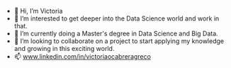 - 👋 Hi, I’m Victoria
- 👀 I’m interested to get deeper into the Data Science world and work in that.
- 🌱 I’m currently doing a Master's degree in Data Science and Big Data. 
- 💞️ I’m looking to collaborate on a project to start applying my knowledge and growing in this exciting world. 
- 📫 www.linkedin.com/in/victoriaocabreragreco

<!---
victoriacabreragreco/victoriacabreragreco is a ✨ special ✨ repository because its `README.md` (this file) appears on your GitHub profile.
You can click the Preview link to take a look at your changes.
--->
